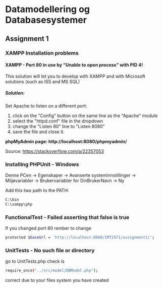 # Datamodellering og Databasesystemer

## Assignment 1
### XAMPP Installation problems
#### XAMPP - Port 80 in use by “Unable to open process” with PID 4!
This solution will let you to develop with XAMPP and with Microsoft solutions (such as ISS and MS SQL)

##### Solution:
Set Apache to listen on a different port:
1. click on the "Config" button on the same line as the "Apache" module
2. select the "httpd.conf" file in the dropdown 
3. change the "Listen 80" line to "Listen 8080"
4. save the file and close it.

**phpMyAdmin page: http://localhost:8080/phpmyadmin/**

Source: https://stackoverflow.com/a/22357053

### Installing PHPUnit - Windows
Denne PCen -> Egenskaper -> Avanserte systeminnstillinger -> Miljøvariabler -> Brukervariabler for DinBrukerNavn -> Ny

Add this two path to the PATH:
```sh
C:\bin
C:\xampp\php
```

### FunctionalTest - Failed asserting that false is true
If you changed port 80 rember to change 

```sh
protected $baseUrl = 'http://localhost:8080/IMT2571/assignment1/';
```

### UnitTests - No such file or directory
go to UnitTests.php 
check is

```sh
require_once("../src/model/DBModel.php");
```
correct due to your files system you have created
